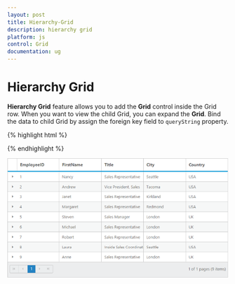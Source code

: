 ```yaml
---
layout: post
title: Hierarchy-Grid
description: hierarchy grid
platform: js
control: Grid
documentation: ug
---
```


# Hierarchy Grid

**Hierarchy Grid** feature allows you to add the **Grid** control inside the Grid row. When you want to view the child Grid, you can expand the **Grid**. Bind the data to child Grid by assign the foreign key field to `queryString` property.

{% highlight html %}

<div id="Grid"></div>
<script type="text/javascript">
  $(function () {
      // the datasource "window.employeeView" is referred from jsondata.min.js
      var data = ej.DataManager(window.employeeView).executeLocal(ej.Query().take(9));
      var dataManger = ej.DataManager({
          url: "http://mvc.syncfusion.com/Services/Northwnd.svc/Orders/"
      });
  
      var dataManger2 = ej.DataManager({
          url: "http://mvc.syncfusion.com/Services/Northwnd.svc/Customers/"
      });
  
      $("#Grid").ejGrid({
          dataSource: data,
          allowPaging: true,
          allowSorting: true,
          columns: ["EmployeeID", "FirstName", "Title", "City", "Country"],
          childGrid: {
              dataSource: dataManger,
              queryString: "EmployeeID",
              allowPaging: true,
              columns: ["OrderID", "ShipCity", "Freight", "ShipName"],
              childGrid: {
                  dataSource: dataManger2,
                  queryString: "CustomerID",
                  columns: ["CustomerID", "Phone", "Address", "Country"],
              },
          },
      });
  });
  
</script>


{% endhighlight %}



![](/js/Grid/Hierarchy-Grid_images/Hierarchy-Grid_img1.png)

